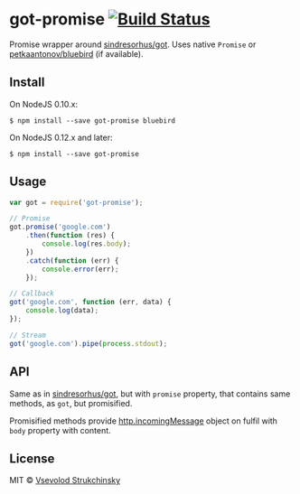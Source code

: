 # got-promise [![Build Status](https://travis-ci.org/floatdrop/got-promise.svg?branch=master)](https://travis-ci.org/floatdrop/got-promise)

Promise wrapper around [sindresorhus/got](https://github.com/sindresorhus/got). Uses native `Promise` or [petkaantonov/bluebird](https://github.com/petkaantonov/bluebird) (if available).

## Install

On NodeJS 0.10.x:

```
$ npm install --save got-promise bluebird
```

On NodeJS 0.12.x and later:

```
$ npm install --save got-promise
```

## Usage

```js
var got = require('got-promise');

// Promise
got.promise('google.com')
	.then(function (res) {
		console.log(res.body);
	})
	.catch(function (err) {
		console.error(err);
	});

// Callback
got('google.com', function (err, data) {
	console.log(data);
});

// Stream
got('google.com').pipe(process.stdout);
```


## API

Same as in [sindresorhus/got](https://github.com/sindresorhus/got), but with `promise` property,
that contains same methods, as `got`, but promisified.

Promisified methods provide [http.incomingMessage](https://nodejs.org/api/http.html#http_http_incomingmessage) object on fulfil with `body` property with content.

## License

MIT © [Vsevolod Strukchinsky](http://github.com/floatdrop)
